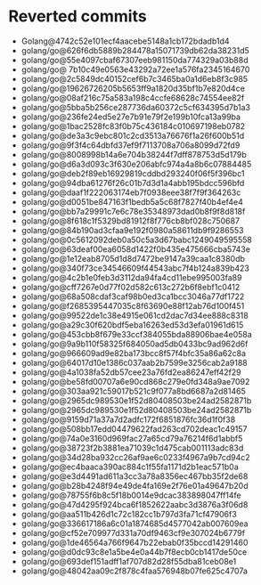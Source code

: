 # Reverted commits

- Golang@4742c52e101ecf4aacebe5148a1cb172bdadb1d4
- golang/go@626f6db5889b284478a15071739db62da38231d5
- golang/go@55e4097cbaf67307eeb981150da774329a03b88d
- golang/go@ 7b10c49e0563e43292a72ee1a576fa2345164670
- golang/go@2c5849dc40152cef6b7c3465ba0a1d6eb8f3c985
- golang/go@19626726205b5653ff9a1820d35bf1b7e820d4ce
- golang/go@08af216c75a583a198c4ccfe68628c74554ee82f
- golang/go@5bba5b256ce287736da60372c5cf634395d7b1a3
- golang/go@236fe24ed5e27e7b91e79f2e199b10fca13a99ba
- golang/go@1bac2528fc83f0b75c436184c010697198eb0782
- golang/go@de3a3c9ebc801c2cd3513a76676f1a26f600b51d
- golang/go@9f3f4c64dbfd37ef9f7113708a706a8099d72fd9
- golang/go@8008998b14a6e704b38244f7dff878753d5d179b
- golang/go@d6a3d093c3f630e206abfc974a4a8b6c07884485
- golang/go@deb2f89eb16929819cddbd293240f06f5f396bc1
- golang/go@94dba61276f26c01b7d3d1a4abb195bdcc596bfd
- golang/go@daaf1f222063174eb7f0938eee38f7f9f364263c
- golang/go@d0051be847163f1bedb5a5c68f7827f40b4ef4e4
- golang/go@bb7a29991c7e6c78e35348973dad0b8f9f8d818f
- golang/go@8f618c1f5329bd81912f8f776cb8bf028c750687
- golang/go@84b190ad3cfaa9e192f0980a58611db9f9286553
- golang/go@0c5612092deb0a50c5a3d67babc1249049595558
- golang/go@63deaf00ea6058d1422f0b435e475666cba5743e
- golang/go@1e12eab8705d1d8d7472be9147a39caa1c8380db
- golang/go@340f73ce34546609f44543abc7f4b124a839b423
- golang/go@4c2b1e0feb3d3112da94fa4cd11ebe995003fa89
- golang/go@cff7267e0d77f02d582c613c272b6f8ebf1c0412
- golang/go@68a508cdaf3caf98b0ed3ca1bcc3046a77df1722
- golang/go@f2685395447035c8f63690e88f12ab76d100f451
- golang/go@99522de1c38e4915e061cd2dac7d34ee888c8318
- golang/go@a29c30f620bdf5eba16263ed53d3efa01961d615
- golang/go@453cbb8f679e33ccf384055bda88906bae4e058a
- golang/go@9a9b110f58325f684050ad5db0433bc9ad962d6f
- golang/go@966609ad9e82ba173bcc8f57f4bfc35a86a62c8a
- golang/go@64017d10e1386c037aab2b7599e3256cab2a9188
- golang/go@4a1038fa52db57cee23a76fd2ea86247eff42f29
- golang/go@be58fd00707a6e90cd868c279e0fd348a9ae7092
- golang/go@303aa921c59017b521c9f077a8bd6687a2d81465
- golang/go@2965dc989530e1f52d80408503be24ad2582871b
- golang/go@2965dc989530e1f52d80408503be24ad2582871b
- golang/go@9159d71a37a7d2adfc172f6851876fc36d1f0f38
- golang/go@508bb17edd04479622fad263cd702deac1c49157
- golang/go@74a0e3160d969fac27a65cd79a76214f6d1abbf5
- golang/go@38723f2b3881ea71039c1d475cab001113adc83d
- golang/go@34d28ba932cc26af9ae6c0233f4967a9b7cd94c2
- golang/go@ec4baaca390ac884c1f55fa1171d2b1eac571b0a
- golang/go@e3d4491ad611a3cc3a78a8356ec467bb35f2de68
- golang/go@b28b4248f94e49de4fa169e2f76e01a49647b20d
- golang/go@78755f6b8c5f18b0014e9dcac383898047ff14fe
- golang/go@47d4295f924bca6f1852622aabc3d3876a3f06d8
- golang/go@aa511b426d1c72c182cc1b797d3fa71cf47906f3
- golang/go@336617186a6c01a1874685d4577042ab007609ea
- golang/go@cf52e709977d331a70df9463cf9e307024b6779f
- golang/go@1de46564a766f9647b22ebab0f35bccd14291460
- golang/go@d0dc93c8e1a5be4e0a44b7f8ecb0cb1417de50ce
- golang/go@693def151adff1af707d82d28f55dba81ceb08e1
- golang/go@48042aa09c2f878c4faa576948b07fe625c4707a


